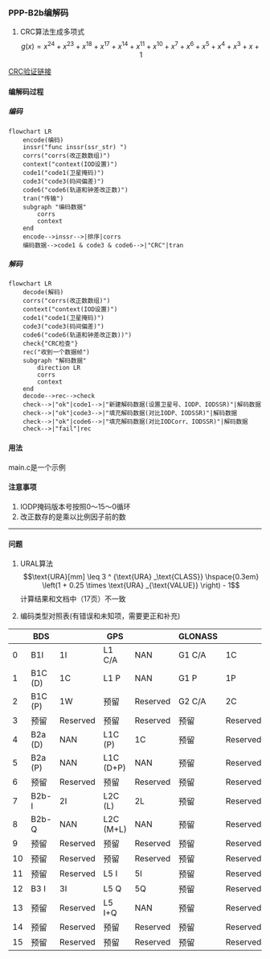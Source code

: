 
### PPP-B2b编解码

1. CRC算法生成多项式
$$g(x) = x^{24} + x^{23} + x^{18} + x^{17} + x^{14} + x^{11} + x^{10} + x^{7} + x^{6} + x^{5} + x^{4} + x^{3} + x + 1$$  

[CRC验证链接](http://www.ip33.com/crc.html)

#### 编解码过程

##### 编码

```mermaid
flowchart LR
    encode(编码)
    inssr("func inssr(ssr_str) ")
    corrs("corrs(改正数数组)")
    context("context(IOD设置)")
    code1("code1(卫星掩码)")
    code3("code3(码间偏差)")
    code6("code6(轨道和钟差改正数)")
    tran("传输")
    subgraph "编码数据"
        corrs
        context
    end
    encode-->inssr-->|排序|corrs
    编码数据-->code1 & code3 & code6-->|"CRC"|tran
```

##### 解码

```mermaid
flowchart LR
    decode(解码)
    corrs("corrs(改正数数组)")
    context("context(IOD设置)")
    code1("code1(卫星掩码)")
    code3("code3(码间偏差)")
    code6("code6(轨道和钟差改正数))")
    check{"CRC检查"}
    rec("收到一个数据帧")
    subgraph "解码数据"
        direction LR
        corrs
        context
    end
    decode-->rec-->check
    check-->|"ok"|code1-->|"新建解码数据(设置卫星号、IODP、IODSSR)"|解码数据
    check-->|"ok"|code3-->|"填充解码数据(对比IODP、IODSSR)"|解码数据
    check-->|"ok"|code6-->|"填充解码数据(对比IODCorr、IODSSR)"|解码数据
    check-->|"fail"|rec
```

#### 用法

main.c是一个示例

#### 注意事项

1. IODP掩码版本号按照0～15～0循环
2. 改正数存的是乘以比例因子前的数

---

#### 问题

1. URAL算法$$\text{URA}[mm] \leq 3 ^ {\text{URA} _\text{CLASS}} \hspace{0.3em} \left(1 + 0.25 \times \text{URA} _{\text{VALUE}} \right) - 1$$
计算结果和文档中（17页）不一致  

2. 编码类型对照表(有错误和未知项，需要更正和补充)

|| BDS || GPS || GLONASS || Galileo||
|---|---|---|---|---|---|---|---|---|
|0| B1I |1I| L1 C/A |NAN| G1 C/A |1C| 预留|Reserved|
|1| B1C (D)|1C| L1 P |NAN| G1 P |1P| E1 B|1B|
|2| B1C (P)|1W| 预留 |Reserved| G2 C/A |2C| E1 C|1C|
|3| 预留 |Reserved| 预留 |Reserved| 预留 |Reserved| 预留|Reserved|
|4| B2a (D)|NAN| L1C (P)|1C| 预留 |Reserved| E5a Q|5aQ|
|5| B2a (P)|NAN| L1C (D+P)|NAN| 预留 |Reserved| E5a I|5aI|
|6| 预留 |Reserved| 预留 |Reserved| 预留 |Reserved| 预留|Reserved|
|7| B2b-I |2I| L2C (L)|2L| 预留 |Reserved| E5b I|5bI|
|8| B2b-Q |NAN| L2C (M+L)|NAN| 预留 |Reserved| E5b Q|5bQ|
|9| 预留 |Reserved| 预留 |Reserved| 预留 |Reserved| 预留|Reserved|
|10| 预留 |Reserved| 预留 |Reserved| 预留 |Reserved| 预留|Reserved|
|11| 预留 |Reserved| L5 I |5I| 预留 |Reserved| E6 C|6C|
|12| B3 I |3I| L5 Q |5Q| 预留 |Reserved| 预留|Reserved|
|13| 预留 |Reserved| L5 I+Q |NAN| 预留 |Reserved| 预留|Reserved|
|14| 预留 |Reserved| 预留 |Reserved| 预留 |Reserved| 预留|Reserved|
|15| 预留 |Reserved| 预留 |Reserved| 预留 |Reserved| 预留|Reserved|

